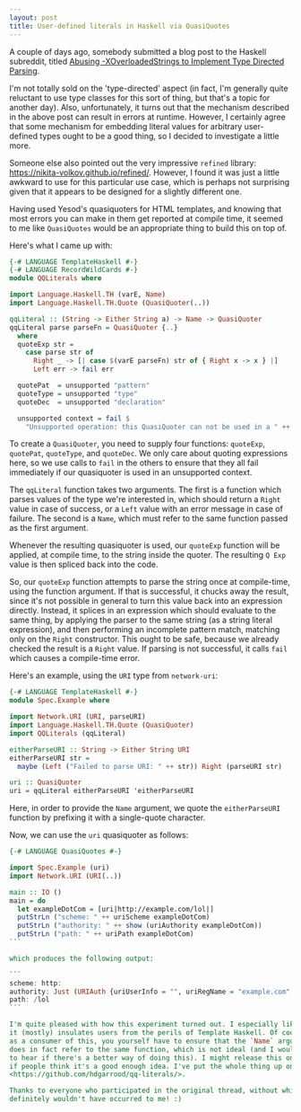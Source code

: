 ```yaml
---
layout: post
title: User-defined literals in Haskell via QuasiQuotes
---
```


A couple of days ago, somebody submitted a blog post to the Haskell subreddit,
titled [Abusing -XOverloadedStrings to Implement Type Directed Parsing](https://lambdasandcaches.blogspot.com/2016/05/abusing-xoverloadedstrings-to-implement.html).

I'm not totally sold on the 'type-directed' aspect (in fact, I'm generally
quite reluctant to use type classes for this sort of thing, but that's a topic
for another day). Also, unfortunately, it turns out that the mechanism
described in the above post can result in errors at runtime. However, I
certainly agree that some mechanism for embedding literal values for arbitrary
user-defined types ought to be a good thing, so I decided to investigate a
little more.

Someone else also pointed out the very impressive `refined` library:
<https://nikita-volkov.github.io/refined/>. However, I found it was just a
little awkward to use for this particular use case, which is perhaps not
surprising given that it appears to be designed for a slightly different one.

Having used Yesod's quasiquoters for HTML templates, and knowing that most
errors you can make in them get reported at compile time, it seemed to me like
`QuasiQuotes` would be an appropriate thing to build this on top of.

Here's what I came up with:

```haskell
{-# LANGUAGE TemplateHaskell #-}
{-# LANGUAGE RecordWildCards #-}
module QQLiterals where

import Language.Haskell.TH (varE, Name)
import Language.Haskell.TH.Quote (QuasiQuoter(..))

qqLiteral :: (String -> Either String a) -> Name -> QuasiQuoter
qqLiteral parse parseFn = QuasiQuoter {..}
  where
  quoteExp str =
    case parse str of
      Right _ -> [| case $(varE parseFn) str of { Right x -> x } |]
      Left err -> fail err

  quotePat  = unsupported "pattern"
  quoteType = unsupported "type"
  quoteDec  = unsupported "declaration"

  unsupported context = fail $
    "Unsupported operation: this QuasiQuoter can not be used in a " ++ context ++ " context."
```

To create a `QuasiQuoter`, you need to supply four functions: `quoteExp`,
`quotePat`, `quoteType`, and `quoteDec`. We only care about quoting expressions
here, so we use calls to `fail` in the others to ensure that they all fail
immediately if our quasiquoter is used in an unsupported context.

The `qqLiteral` function takes two arguments. The first is a function which
parses values of the type we're interested in, which should return a `Right`
value in case of success, or a `Left` value with an error message in case of
failure. The second is a `Name`, which must refer to the same function passed
as the first argument.

Whenever the resulting quasiquoter is used, our `quoteExp` function will be
applied, at compile time, to the string inside the quoter. The resulting `Q
Exp` value is then spliced back into the code.

So, our `quoteExp` function attempts to parse the string once at compile-time,
using the function argument. If that is successful, it chucks away the result,
since it's not possible in general to turn this value back into an expression
directly. Instead, it splices in an expression which should evaluate to the
same thing, by applying the parser to the same string (as a string literal
expression), and then performing an incomplete pattern match, matching only on
the `Right` constructor. This ought to be safe, because we already checked the
result is a `Right` value. If parsing is not successful, it calls `fail` which
causes a compile-time error.

Here's an example, using the `URI` type from `network-uri`:

```haskell
{-# LANGUAGE TemplateHaskell #-}
module Spec.Example where

import Network.URI (URI, parseURI)
import Language.Haskell.TH.Quote (QuasiQuoter)
import QQLiterals (qqLiteral)

eitherParseURI :: String -> Either String URI
eitherParseURI str =
  maybe (Left ("Failed to parse URI: " ++ str)) Right (parseURI str)

uri :: QuasiQuoter
uri = qqLiteral eitherParseURI 'eitherParseURI
```

Here, in order to provide the `Name` argument, we quote the `eitherParseURI`
function by prefixing it with a single-quote character.

Now, we can use the `uri` quasiquoter as follows:

````haskell
{-# LANGUAGE QuasiQuotes #-}

import Spec.Example (uri)
import Network.URI (URI(..))

main :: IO ()
main = do
  let exampleDotCom = [uri|http://example.com/lol|]
  putStrLn ("scheme: " ++ uriScheme exampleDotCom)
  putStrLn ("authority: " ++ show (uriAuthority exampleDotCom))
  putStrLn ("path: " ++ uriPath exampleDotCom)
```

which produces the following output:

```
scheme: http:
authority: Just (URIAuth {uriUserInfo = "", uriRegName = "example.com", uriPort = ""})
path: /lol
```

I'm quite pleased with how this experiment turned out. I especially like that
it (mostly) insulates users from the perils of Template Haskell. Of course,
as a consumer of this, you yourself have to ensure that the `Name` argument
does in fact refer to the same function, which is not ideal (and I would love
to hear if there's a better way of doing this). I might release this on Hackage
if people think it's a good enough idea. I've put the whole thing up on GitHub:
<https://github.com/hdgarrood/qq-literals/>.

Thanks to everyone who participated in the original thread, without which this
definitely wouldn't have occurred to me! :)
